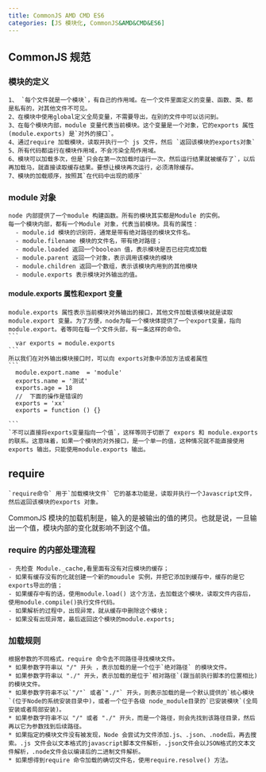 ```yaml
---
title: CommonJS AMD CMD ES6
categories: [JS 模块化, CommonJS&AMD&CMD&ES6]
---
```

## CommonJS 规范
  ### 模块的定义
    1、 `每个文件就是一个模块`，有自己的作用域。在一个文件里面定义的变量、函数、类、都是私有的，对其他文件不可见。
    2、在模块中使用global定义全局变量，不需要导出，在别的文件中可以访问到。
    3、在每个模块内部，module 变量代表当前模块。这个变量是一个对象，它的exports 属性(module.exports) 是`对外的接口`。
    4、通过require 加载模块，读取并执行一个 js 文件，然后 `返回该模块的exports对象`
    5、所有代码都运行在模块作用域，不会污染全局作用域。
    6、模块可以加载多次，但是`只会在第一次加载时运行一次，然后运行结果就被缓存了`，以后再加载马，就直接读取缓存结果。要想让模块再次运行，必须清除缓存。
    7、模块的加载顺序，按照其`在代码中出现的顺序`
  ### module 对象
    node 内部提供了一个module 构建函数。所有的模块其实都是Module 的实例。
    每一个模块内部，都有一个Module 对象，代表当前模块。具有的属性：
      - module.id 模块的识别符，通常是带有绝对路径的模块文件名。
      - module.filename 模块的文件名，带有绝对路径；
      - module.loaded 返回一个boolean 值，表示模块是否已经完成加载
      - module.parent 返回一个对象，表示调用该模块的模块
      - module.children 返回一个数组，表示该模块内用到的其他模块
      - module.exports 表示模块对外输出的值。

  #### module.exports 属性和export 变量
    module.exports 属性表示当前模块对外输出的接口，其他文件加载该模块就是读取module.export 变量。为了方便，node为每一个模块体提供了一个export变量，指向 module.export。者等同在每一个文件头部，有一条这样的命令。 
    ```
      var exports = module.exports
    ```
    所以我们在对外输出模块接口时，可以向 exports对象中添加方法或者属性
    ```
      module.export.name  = 'module'
      exports.name = '测试'
      exports.age = 18
      //  下面的操作是错误的
      exports = 'xx'
      exports = function () {}
       
    ```
    `不可以直接将exports变量指向一个值`，这样等同于切断了 expors 和 module.exports 的联系。这意味着，如果一个模块的对外接口，是一个单一的值，这种情况就不能直接使用exports 输出，只能使用module.exports 输出。
  ## require 
    `require命令` 用于`加载模块文件` 它的基本功能是，读取并执行一个Javascript文件，然后返回该模块的exports 对象。
  CommonJS 模块的加载机制是，输入的是被输出的值的拷贝。也就是说，一旦输出一个值，模块内部的变化就影响不到这个值。
  ### require 的内部处理流程
    - 先检查 Module._cache,看里面有没有对应模块的缓存；
    - 如果有缓存没有的化就创建一个新的moudule 实例，并把它添加到缓存中，缓存的是它 exports导出的值；
    - 如果缓存中有的话，使用module.load() 这个方法，去加载这个模块，读取文件内容后，使用module.compile()执行文件代码。
    - 如果解析的过程中，出现异常，就从缓存中删除这个模块；
    - 如果没有出现异常，最后返回这个模块的module.exports;
  ### 加载规则
    根据参数的不同格式，require 命令去不同路径寻找模块文件。
    * 如果参数字符串以 "/" 开头 ，表示加载的是一个位于`绝对路径` 的模块文件。
    * 如果参数字符串以 "./" 开头，表示加载的是位于`相对路径`(跟当前执行脚本的位置相比)的模块文件。
    * 如果参数字符串不以`"/"` 或者`"./"` 开头，则表示加载的是一个默认提供的`核心模块`(位于Node的系统安装目录中)，或者一个位于各级 node_module目录的`已安装模块`(全局安装或者局部安装)。
    * 如果参数字符串不以 "/" 或者 "./" 开头，而是一个路径，则会先找到该路径目录，然后再以它为参数找到后续路径。
    * 如果指定的模块文件没有被发现，Node 会尝试为文件添加.js、.json、.node后，再去搜索。.js 文件会以文本格式的javascript脚本文件解析，.json文件会以JSON格式的文本文件解析，.node文件会以编译后的二进制文件解析。
    * 如果想得到require 命令加载的确切文件名，使用require.resolve() 方法。   
